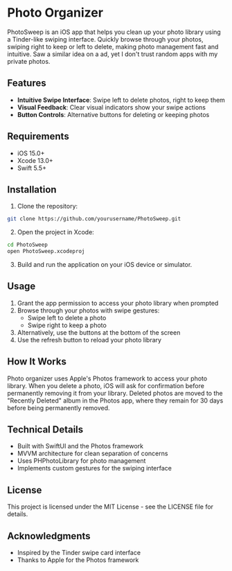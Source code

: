 # Photo Organizer
PhotoSweep is an iOS app that helps you clean up your photo library using a Tinder-like swiping interface. Quickly browse through your photos, swiping right to keep or left to delete, making photo management fast and intuitive. Saw a similar idea on a ad, yet I don't trust random apps with my private photos.

## Features

- **Intuitive Swipe Interface**: Swipe left to delete photos, right to keep them
- **Visual Feedback**: Clear visual indicators show your swipe actions
- **Button Controls**: Alternative buttons for deleting or keeping photos

## Requirements

- iOS 15.0+
- Xcode 13.0+
- Swift 5.5+

## Installation

1. Clone the repository:
```bash
git clone https://github.com/yourusername/PhotoSweep.git
```

2. Open the project in Xcode:
```bash
cd PhotoSweep
open PhotoSweep.xcodeproj
```

3. Build and run the application on your iOS device or simulator.

## Usage

1. Grant the app permission to access your photo library when prompted
2. Browse through your photos with swipe gestures:
   - Swipe left to delete a photo
   - Swipe right to keep a photo
3. Alternatively, use the buttons at the bottom of the screen
4. Use the refresh button to reload your photo library

## How It Works

Photo organizer uses Apple's Photos framework to access your photo library. When you delete a photo, iOS will ask for confirmation before permanently removing it from your library. Deleted photos are moved to the "Recently Deleted" album in the Photos app, where they remain for 30 days before being permanently removed.

## Technical Details

- Built with SwiftUI and the Photos framework
- MVVM architecture for clean separation of concerns
- Uses PHPhotoLibrary for photo management
- Implements custom gestures for the swiping interface

## License

This project is licensed under the MIT License - see the LICENSE file for details.

## Acknowledgments

- Inspired by the Tinder swipe card interface
- Thanks to Apple for the Photos framework
